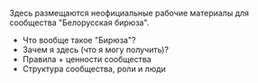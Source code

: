 Здесь размещаются неофициальные рабочие материалы для сообщества "Белорусская бирюза".
- Что вообще такое "Бирюза"?
- Зачем я здесь (что я могу получить)?
- Правила + ценности сообщества
- Структура сообщества, роли и люди
